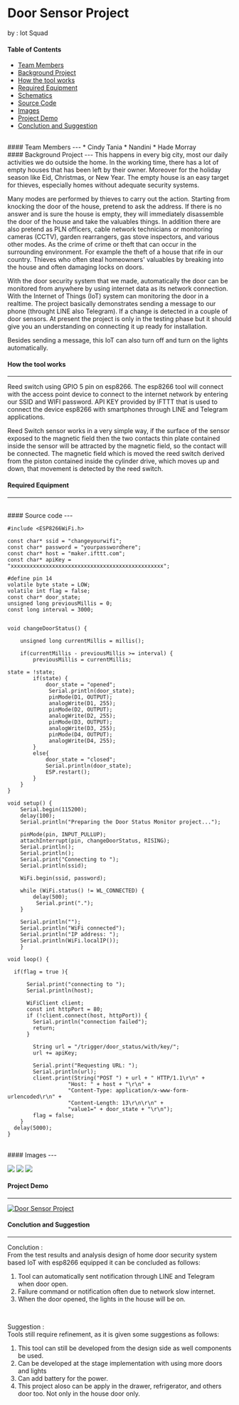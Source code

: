 # Door Sensor Project
by : Iot Squad
<br/>


#### Table of Contents
* [Team Members](#team-members)
* [Background Project](#background-project)
* [How the tool works](#tool-works)
* [Required Equipment](#required-equipment)
* [Schematics](#schematics)
* [Source Code](#source-code)
* [Images](#images)
* [Project Demo](#project-demo)
* [Conclution and Suggestion](#conclution-suggestion)
<br/>
<a name="team-members"></a>
#### Team Members
---
* Cindy Tania 
* Nandini
* Hade Morray
<br/>
<a name="background-project"></a>
#### Background Project
---
This happens in every big city, most our daily activities we do outside the home.  In the working time, there has a lot of empty houses that has been left by their owner. Moreover for the holiday season like Eid, Christmas, or New Year. The empty house is an easy target for thieves, especially homes without adequate security systems. 

Many modes are performed by thieves to carry out the action. Starting from knocking the door of the house, pretend to ask the address. If there is no answer and is sure the house is empty, they will immediately disassemble the door of the house and take the valuables things. In addition there are also pretend as PLN officers, cable network technicians or monitoring cameras (CCTV), garden rearrangers, gas stove inspectors, and various other modes. As the crime of crime or theft that can occur in the surrounding environment. For example the theft of a house that rife in our country. Thieves who often steal homeowners' valuables by breaking into the house and often damaging locks on doors.

With the door security system that we made, automatically the door can be monitored from anywhere by using internet data as its network connection. With the Internet of Things (IoT) system can monitoring the door in a realtime. The project basically demonstrates sending a message to our phone (throught LINE also Telegram). If a change is detected in a couple of door sensors. At present the project is only in the testing phase but it should give you an understanding on connecting it up ready for installation.

Besides sending a message, this IoT can also turn off and turn on the lights automatically.
<br/>
<a name="tool-works"></a>
#### How the tool works
---
Reed switch using GPIO 5 pin on esp8266. The esp8266 tool will connect with the access point device to connect to the internet network by entering our SSID and WIFI password. API KEY provided by IFTTT that is used to connect the device esp8266 with smartphones through LINE and Telegram applications.

Reed Switch sensor works in a very simple way, if the surface of the sensor exposed to the magnetic field then the two contacts thin plate contained inside the sensor will be attracted by the magnetic field, so the contact will be connected. The magnetic field which is moved the reed switch derived from the piston contained inside the cylinder drive, which moves up and down, that movement is detected by the reed switch.
<br/>
<a name="required-equipment"></a>
#### Required Equipment
---
<br/>
<a name="source-code"></a>
#### Source code
---

	#include <ESP8266WiFi.h>

	const char* ssid = "changeyourwifi";
	const char* password = "yourpasswordhere";
	const char* host = "maker.ifttt.com";
	const char* apiKey = "xxxxxxxxxxxxxxxxxxxxxxxxxxxxxxxxxxxxxxxxxxxxxxxx";

	#define pin 14
	volatile byte state = LOW;
	volatile int flag = false;
	const char* door_state;
	unsigned long previousMillis = 0; 
	const long interval = 3000;


	void changeDoorStatus() {

    	unsigned long currentMillis = millis();
 
    	if(currentMillis - previousMillis >= interval) {
        	previousMillis = currentMillis;   

    state = !state;
        	if(state) {
        	    door_state = "opened";
        	     Serial.println(door_state);   
        	     pinMode(D1, OUTPUT);
        	     analogWrite(D1, 255);
        	     pinMode(D2, OUTPUT);
        	     analogWrite(D2, 255);
        	     pinMode(D3, OUTPUT);
        	     analogWrite(D3, 255);
        	     pinMode(D4, OUTPUT);
        	     analogWrite(D4, 255);
        	}
        	else{
             	door_state = "closed";
             	Serial.println(door_state);
             	ESP.restart();
        	}
    	}
    }   
    
    void setup() {
    	Serial.begin(115200);
    	delay(100);
    	Serial.println("Preparing the Door Status Monitor project...");
     
    	pinMode(pin, INPUT_PULLUP);
    	attachInterrupt(pin, changeDoorStatus, RISING);
    	Serial.println();
    	Serial.println();
    	Serial.print("Connecting to ");
    	Serial.println(ssid);
    
    	WiFi.begin(ssid, password);
    
    	while (WiFi.status() != WL_CONNECTED) {
      		delay(500);
     		 Serial.print(".");
    	}
  
    	Serial.println("");
    	Serial.println("WiFi connected");  
    	Serial.println("IP address: ");
    	Serial.println(WiFi.localIP());  
		}

    void loop() { 
      
      if(flag = true ){

          Serial.print("connecting to ");
          Serial.println(host);
          
          WiFiClient client;
          const int httpPort = 80;
          if (!client.connect(host, httpPort)) {
            Serial.println("connection failed");
            return;
          }
    
          	String url = "/trigger/door_status/with/key/";
          	url += apiKey;
          
          	Serial.print("Requesting URL: ");
          	Serial.println(url);
          	client.print(String("POST ") + url + " HTTP/1.1\r\n" +
                       "Host: " + host + "\r\n" + 
                       "Content-Type: application/x-www-form-urlencoded\r\n" + 
                       "Content-Length: 13\r\n\r\n" +
                       "value1=" + door_state + "\r\n");
          	flag = false;
      	}  
      delay(5000);
	}
<br/>
<a name="images"></a>
#### Images
---

![](img/1.jpg)
![](img/2.jpg)
![](img/3.jpg)
<br/>
<a name="project-demo"></a>
#### Project Demo
---
[![Door Sensor Project](img/4.jpg)](https://youtu.be/p2kzqckUG80)
<br/>
<a name="conclution-suggestion"></a>
#### Conclution and Suggestion
---
Conclution	: <br/>
From the test results and analysis design of home door security system based IoT with esp8266 equipped it can be concluded as follows: <br/>
1. Tool can automatically sent notification through LINE and Telegram when door open. <br/> 
2. Failure command or notification often due to network slow internet. <br/>
3. When the door opened, the lights in the house will be on. <br/>
<br/>

Suggestion	: <br/>
Tools still require refinement, as it is given some suggestions as follows:<br/>
1. This tool can still be developed from the design side as well components be used.<br/> 
2. Can be developed at the stage implementation with using more doors and lights <br/>
3. Can add battery for the power. <br/>
4. This project aloso can be apply in the drawer, refrigerator, and others door too. Not only in the house door only. 